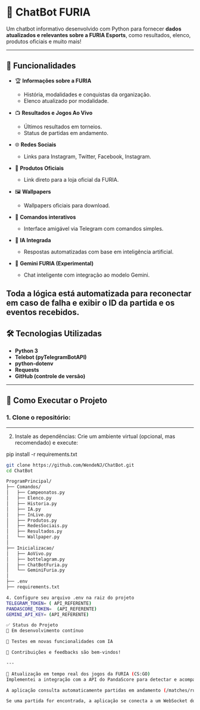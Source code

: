 # 🤖 ChatBot FURIA

Um chatbot informativo desenvolvido com Python para fornecer **dados atualizados e relevantes sobre a FURIA Esports**, como resultados, elenco, produtos oficiais e muito mais!

---

## 📌 Funcionalidades

- 🏆 **Informações sobre a FURIA**
  - História, modalidades e conquistas da organização.
  - Elenco atualizado por modalidade.

- 📺 **Resultados e Jogos Ao Vivo**
  - Últimos resultados em torneios.
  - Status de partidas em andamento.

- 🌐 **Redes Sociais**
  - Links para Instagram, Twitter, Facebook, Instagram.

- 🛒 **Produtos Oficiais**
  - Link direto para a loja oficial da FURIA.

- 🖼️ **Wallpapers**
  - Wallpapers oficiais para download.

- 💬 **Comandos interativos**
  - Interface amigável via Telegram com comandos simples.

- 🧠 **IA Integrada**
  - Respostas automatizadas com base em inteligência artificial.

- 🧪 **Gemini FURIA (Experimental)**
  - Chat inteligente com integração ao modelo Gemini.

Toda a lógica está automatizada para reconectar em caso de falha e exibir o ID da partida e os eventos recebidos.
---

## 🛠️ Tecnologias Utilizadas

- **Python 3**
- **Telebot (pyTelegramBotAPI)**
- **python-dotenv**
- **Requests**
- **GitHub (controle de versão)**

---

## 🚀 Como Executar o Projeto

### 1. Clone o repositório:

--- 
2. Instale as dependências:
Crie um ambiente virtual (opcional, mas recomendado) e execute:


pip install -r requirements.txt

```bash
git clone https://github.com/WendeNJ/ChatBot.git
cd ChatBot

ProgramPrincipal/
├── Comandos/
│   ├── Campeonatos.py
│   ├── Elenco.py
│   ├── Historia.py
│   ├── IA.py
│   ├── InLive.py
│   ├── Produtos.py
│   ├── RedesSociais.py
│   ├── Resultados.py
│   └── Wallpaper.py
│
├── Inicializacao/
│   ├── AoVivo.py
│   ├── bottelagram.py
│   ├── ChatBotFuria.py
│   └── GeminiFuria.py
│
├── .env
├── requirements.txt

4. Configure seu arquivo .env na raiz do projeto
TELEGRAM_TOKEN= ( API_REFERENTE)
PANDASCORE_TOKEN=  (API_REFERENTE)
GEMINI_API_KEY= (API_REFERENTE)

✅ Status do Projeto
🚧 Em desenvolvimento contínuo

🧪 Testes em novas funcionalidades com IA

🙌 Contribuições e feedbacks são bem-vindos!

---

🔴 Atualização em tempo real dos jogos da FURIA (CS:GO)
Implementei a integração com a API do PandaScore para detectar e acompanhar partidas ao vivo da FURIA no CS:GO.

A aplicação consulta automaticamente partidas em andamento (/matches/running) e identifica se a FURIA está jogando.

Se uma partida for encontrada, a aplicação se conecta a um WebSocket do PandaScore, que fornece atualizações em tempo real da partida.
